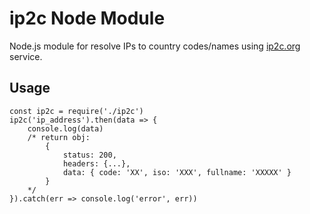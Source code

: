 # ip2c Node Module

Node.js module for resolve IPs to country codes/names using [ip2c.org](https://ip2c.org) service.

## Usage
    const ip2c = require('./ip2c')
    ip2c('ip_address').then(data => {
        console.log(data)
        /* return obj:
            {
                status: 200,
                headers: {...},
                data: { code: 'XX', iso: 'XXX', fullname: 'XXXXX' }
            }
        */
    }).catch(err => console.log('error', err))
